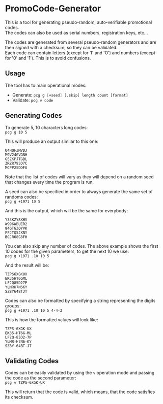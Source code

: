 # PromoCode-Generator

This is a tool for generating pseudo-random, auto-verifiable promotional codes.<br>
The codes can also be used as serial numbers, registration keys, etc...

The codes are generated from several pseudo-random generators and are then _signed_ with a checksum, so they can be validated.<br>
Each code can contain letters (except for 'I' and 'O') and numbers (except for '0' and '1'). This is to avoid confusions.

## Usage

The tool has to main operational modes:

- Generate: `pcg g [+seed] [.skip] length count [format]`
- Validate: `pcg v code`

## Generating Codes

To generate 5, 10 characters long codes:<br>
`pcg g 10 5`

This will produce an output similar to this one:
```
U4HQFZMVDJ
M9V24GVGNH
G5ZKPJTGBL
ZRZR795D7C
MCPP2SDDFG
```
Note that the list of codes will vary as they will depend on a random seed that changes every time the program is run.

A seed can also be specified in order to always generate the same set of randoms codes:<br>
`pcg g +1971 10 5`

And this is the output, which will be the same for everybody:
```
Y33KZY8XHV
W996WBUER2
84GTGZQYVK
FFJTQ5JXNY
BCJR68G3FH
```

You can also skip any number of codes. The above example shows the first 10 codes for the given parameters, to get the next 10 we use:<br>
`pcg g +1971 .10 10 5`

And the result will be:
```
TZPS6XGKUX
EK35HT6GML
LF2Q85D27P
YLMRH7N6KY
SZ8Y64BTJT
```

Codes can also be formatted by specifying a string representing the digits groups:<br>
`pcg g +1971 .10 10 5 4-4-2`

This is how the formatted values will look like:
```
TZPS-6XGK-UX
EK35-HT6G-ML
LF2Q-85D2-7P
YLMR-H7N6-KY
SZ8Y-64BT-JT
```

## Validating Codes

Codes can be easily validated by using the `v` operation mode and passing the code as the second parameter:<br>
`pcg v TZPS-6XGK-UX`

This will return that the code is valid, which means, that the code satisfies its checksum.
